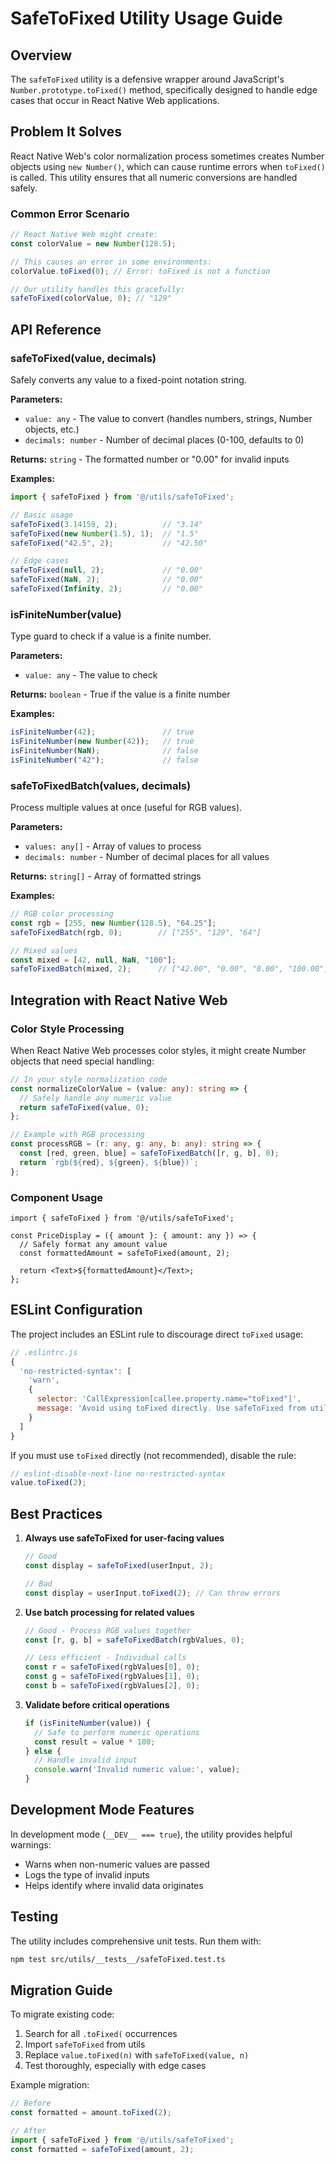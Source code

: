 # SafeToFixed Utility Usage Guide

## Overview

The `safeToFixed` utility is a defensive wrapper around JavaScript's `Number.prototype.toFixed()` method, specifically designed to handle edge cases that occur in React Native Web applications.

## Problem It Solves

React Native Web's color normalization process sometimes creates Number objects using `new Number()`, which can cause runtime errors when `toFixed()` is called. This utility ensures that all numeric conversions are handled safely.

### Common Error Scenario
```javascript
// React Native Web might create:
const colorValue = new Number(128.5);

// This causes an error in some environments:
colorValue.toFixed(0); // Error: toFixed is not a function

// Our utility handles this gracefully:
safeToFixed(colorValue, 0); // "129"
```

## API Reference

### safeToFixed(value, decimals)

Safely converts any value to a fixed-point notation string.

**Parameters:**
- `value: any` - The value to convert (handles numbers, strings, Number objects, etc.)
- `decimals: number` - Number of decimal places (0-100, defaults to 0)

**Returns:** `string` - The formatted number or "0.00" for invalid inputs

**Examples:**
```typescript
import { safeToFixed } from '@/utils/safeToFixed';

// Basic usage
safeToFixed(3.14159, 2);          // "3.14"
safeToFixed(new Number(1.5), 1);  // "1.5"
safeToFixed("42.5", 2);           // "42.50"

// Edge cases
safeToFixed(null, 2);             // "0.00"
safeToFixed(NaN, 2);              // "0.00"
safeToFixed(Infinity, 2);         // "0.00"
```

### isFiniteNumber(value)

Type guard to check if a value is a finite number.

**Parameters:**
- `value: any` - The value to check

**Returns:** `boolean` - True if the value is a finite number

**Examples:**
```typescript
isFiniteNumber(42);               // true
isFiniteNumber(new Number(42));   // true
isFiniteNumber(NaN);              // false
isFiniteNumber("42");             // false
```

### safeToFixedBatch(values, decimals)

Process multiple values at once (useful for RGB values).

**Parameters:**
- `values: any[]` - Array of values to process
- `decimals: number` - Number of decimal places for all values

**Returns:** `string[]` - Array of formatted strings

**Examples:**
```typescript
// RGB color processing
const rgb = [255, new Number(128.5), "64.25"];
safeToFixedBatch(rgb, 0);        // ["255", "129", "64"]

// Mixed values
const mixed = [42, null, NaN, "100"];
safeToFixedBatch(mixed, 2);      // ["42.00", "0.00", "0.00", "100.00"]
```

## Integration with React Native Web

### Color Style Processing

When React Native Web processes color styles, it might create Number objects that need special handling:

```typescript
// In your style normalization code
const normalizeColorValue = (value: any): string => {
  // Safely handle any numeric value
  return safeToFixed(value, 0);
};

// Example with RGB processing
const processRGB = (r: any, g: any, b: any): string => {
  const [red, green, blue] = safeToFixedBatch([r, g, b], 0);
  return `rgb(${red}, ${green}, ${blue})`;
};
```

### Component Usage

```tsx
import { safeToFixed } from '@/utils/safeToFixed';

const PriceDisplay = ({ amount }: { amount: any }) => {
  // Safely format any amount value
  const formattedAmount = safeToFixed(amount, 2);
  
  return <Text>${formattedAmount}</Text>;
};
```

## ESLint Configuration

The project includes an ESLint rule to discourage direct `toFixed` usage:

```javascript
// .eslintrc.js
{
  'no-restricted-syntax': [
    'warn',
    {
      selector: 'CallExpression[callee.property.name="toFixed"]',
      message: 'Avoid using toFixed directly. Use safeToFixed from utils/safeToFixed instead.'
    }
  ]
}
```

If you must use `toFixed` directly (not recommended), disable the rule:
```javascript
// eslint-disable-next-line no-restricted-syntax
value.toFixed(2);
```

## Best Practices

1. **Always use safeToFixed for user-facing values**
   ```typescript
   // Good
   const display = safeToFixed(userInput, 2);
   
   // Bad
   const display = userInput.toFixed(2); // Can throw errors
   ```

2. **Use batch processing for related values**
   ```typescript
   // Good - Process RGB values together
   const [r, g, b] = safeToFixedBatch(rgbValues, 0);
   
   // Less efficient - Individual calls
   const r = safeToFixed(rgbValues[0], 0);
   const g = safeToFixed(rgbValues[1], 0);
   const b = safeToFixed(rgbValues[2], 0);
   ```

3. **Validate before critical operations**
   ```typescript
   if (isFiniteNumber(value)) {
     // Safe to perform numeric operations
     const result = value * 100;
   } else {
     // Handle invalid input
     console.warn('Invalid numeric value:', value);
   }
   ```

## Development Mode Features

In development mode (`__DEV__ === true`), the utility provides helpful warnings:

- Warns when non-numeric values are passed
- Logs the type of invalid inputs
- Helps identify where invalid data originates

## Testing

The utility includes comprehensive unit tests. Run them with:
```bash
npm test src/utils/__tests__/safeToFixed.test.ts
```

## Migration Guide

To migrate existing code:

1. Search for all `.toFixed(` occurrences
2. Import `safeToFixed` from utils
3. Replace `value.toFixed(n)` with `safeToFixed(value, n)`
4. Test thoroughly, especially with edge cases

Example migration:
```typescript
// Before
const formatted = amount.toFixed(2);

// After
import { safeToFixed } from '@/utils/safeToFixed';
const formatted = safeToFixed(amount, 2);
```